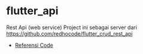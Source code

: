 # flutter_api
Rest Api (web service) 
Project ini sebagai server dari\
https://github.com/redhocode/flutter_crud_rest_api

- [Referensi Code](https://medium.com/app-dev-community/flutter-crud-application-using-php-rest-api-bb585c4d7d9c)

